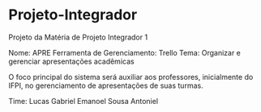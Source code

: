 # Projeto-Integrador
Projeto da Matéria de Projeto Integrador 1

Nome: APRE
Ferramenta de Gerenciamento: Trello
Tema: Organizar e gerenciar apresentações acadêmicas

O foco principal do sistema será auxiliar aos professores, inicialmente do IFPI, no gerenciamento de apresentações de suas turmas.

Time:
  Lucas Gabriel
  Emanoel Sousa
  Antoniel
